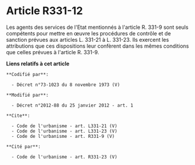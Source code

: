 # Article R331-12

Les agents des services de l'Etat mentionnés à l'article R. 331-9 sont seuls compétents pour mettre en œuvre les procédures
de contrôle et de sanction prévues aux articles L. 331-21 à L. 331-23. Ils exercent les attributions que ces dispositions
leur confèrent dans les mêmes conditions que celles prévues à l'article R. 331-9.

**Liens relatifs à cet article**

	**Codifié par**:

	  - Décret n°73-1023 du 8 novembre 1973 (V)

	**Modifié par**:

	  - Décret n°2012-88 du 25 janvier 2012 - art. 1

	**Cite**:

	  - Code de l'urbanisme - art. L331-21 (V)
	  - Code de l'urbanisme - art. L331-23 (V)
	  - Code de l'urbanisme - art. R331-9 (V)

	**Cité par**:

	  - Code de l'urbanisme - art. R331-23 (V)
